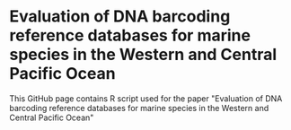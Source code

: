 # Evaluation of DNA barcoding reference databases for marine species in the Western and Central Pacific Ocean 
This GitHub page contains R script used for the paper "Evaluation of DNA barcoding reference databases for marine species in the Western and Central Pacific Ocean"
